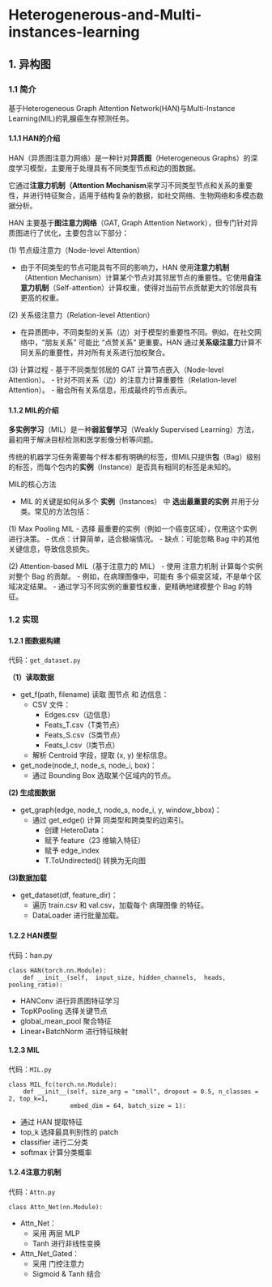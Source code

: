 # Heterogenerous-and-Multi-instances-learning

## 1. 异构图

### 1.1 简介

基于Heterogeneous Graph Attention Network(HAN)与Multi-Instance Learning(MIL)的乳腺癌生存预测任务。

#### 1.1.1 HAN的介绍

HAN（异质图注意力网络）是一种针对**异质图**（Heterogeneous Graphs）的深度学习模型，主要用于处理具有不同类型节点和边的图数据。

它通过**注意力机制（Attention Mechanism**来学习不同类型节点和关系的重要性，并进行特征聚合，适用于结构复杂的数据，如社交网络、生物网络和多模态数据分析。

HAN 主要基于**图注意力网络**（GAT, Graph Attention Network），但专门针对异质图进行了优化，主要包含以下部分：

(1) 节点级注意力（Node-level Attention）

- 由于不同类型的节点可能具有不同的影响力，HAN 使用**注意力机制**（Attention Mechanism）计算某个节点对其邻居节点的重要性。它使用**自注意力机制**（Self-attention）计算权重，使得对当前节点贡献更大的邻居具有更高的权重。

(2) 关系级注意力（Relation-level Attention）

- 在异质图中，不同类型的关系（边）对于模型的重要性不同。例如，在社交网络中，“朋友关系” 可能比 “点赞关系” 更重要。HAN 通过**关系级注意力**计算不同关系的重要性，并对所有关系进行加权聚合。

(3) 计算过程
	- 基于不同类型邻居的 GAT 计算节点嵌入（Node-level Attention）。
	- 针对不同关系（边）的注意力计算重要性（Relation-level Attention）。
	- 融合所有关系信息，形成最终的节点表示。

#### 1.1.2 MIL的介绍
**多实例学习**（MIL）是一种**弱监督学习**（Weakly Supervised Learning）方法，最初用于解决目标检测和医学影像分析等问题。

传统的机器学习任务需要每个样本都有明确的标签，但MIL只提供**包**（Bag）级别的标签，而每个包内的**实例**（Instance）是否具有相同的标签是未知的。

MIL的核心方法

- MIL 的关键是如何从多个 **实例**（Instances） 中 **选出最重要的实例** 并用于分类。常见的方法包括：

(1) Max Pooling MIL
	- 选择 最重要的实例（例如一个癌变区域），仅用这个实例进行决策。
	- 优点：计算简单，适合极端情况。
	- 缺点：可能忽略 Bag 中的其他关键信息，导致信息损失。

(2) Attention-based MIL（基于注意力的 MIL）
	- 使用 注意力机制 计算每个实例对整个 Bag 的贡献。
	- 例如，在病理图像中，可能有 多个癌变区域，不是单个区域决定结果。
	- 通过学习不同实例的重要性权重，更精确地建模整个 Bag 的特征。

### 1.2 实现

#### 1.2.1 图数据构建

代码：```get_dataset.py```

**（1）读取数据**
- get_f(path, filename) 读取 图节点 和 边信息：
  - CSV 文件：
  	- Edges.csv（边信息）
  	- Feats_T.csv（T类节点）
    - Feats_S.csv（S类节点）
  	- Feats_I.csv（I类节点）
  - 解析 Centroid 字段，提取 (x, y) 坐标信息。
- get_node(node_t, node_s, node_i, box)：
  - 通过 Bounding Box 选取某个区域内的节点。

**(2) 生成图数据**
- get_graph(edge, node_t, node_s, node_i, y, window_bbox)：
  - 通过 get_edge() 计算 同类型和跨类型的边索引。
	- 创建 HeteroData：
  	- 赋予 feature（23 维输入特征）
  	- 赋予 edge_index
  	- T.ToUndirected() 转换为无向图

**(3)数据加载**
  - get_dataset(df, feature_dir)：
    - 遍历 train.csv 和 val.csv，加载每个 病理图像 的特征。
  	- DataLoader 进行批量加载。

#### 1.2.2 HAN模型
代码：han.py
```
class HAN(torch.nn.Module):
    def __init__(self,  input_size, hidden_channels,  heads, pooling_ratio):
```

- HANConv 进行异质图特征学习
- TopKPooling 选择关键节点
- global_mean_pool 聚合特征
- Linear+BatchNorm 进行特征映射



#### 1.2.3 MIL
代码：```MIL.py```
```
class MIL_fc(torch.nn.Module):
    def __init__(self, size_arg = "small", dropout = 0.5, n_classes = 2, top_k=1,
                 embed_dim = 64, batch_size = 1):
```
- 通过 HAN 提取特征
- top_k 选择最具判别性的 patch
- classifier 进行二分类
- softmax 计算分类概率


#### 1.2.4注意力机制
代码：```Attn.py```
```
class Attn_Net(nn.Module):
```
- Attn_Net：
  - 采用 两层 MLP
  - Tanh 进行非线性变换
- Attn_Net_Gated：
  - 采用 门控注意力
  - Sigmoid & Tanh 结合
